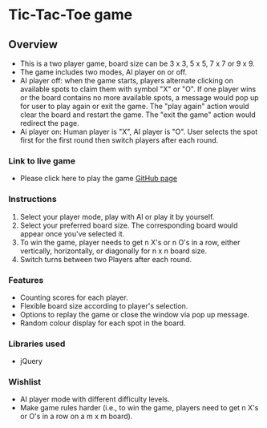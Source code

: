 # Tic-Tac-Toe game

## Overview
 - This is a two player game, board size can be 3 x 3, 5 x 5, 7 x 7 or 9 x 9.
 - The game includes two modes, AI player on or off.
 - AI player off: when the game starts, players alternate clicking on available spots to claim them with symbol "X" or "O". If one player wins or the board contains no more available spots, a message would pop up for user to play again or exit the game. The "play again" action would clear the board and restart the game. The "exit the game" action would redirect the page.
 - Ai player on: Human player is "X", AI player is "O". User selects the spot first for the first round then switch players after each round.

### Link to live game
 - Please click here to play the game [GitHub page](https://liaa2.github.io/tic-tac-toe/)

### Instructions
 1. Select your player mode, play with AI or play it by yourself.
 2. Select your preferred board size. The corresponding board would appear once you've selected it.
 3. To win the game, player needs to get n X's or n O's in a row, either vertically, horizontally, or diagonally for n x n board size.
 4. Switch turns between two Players after each round.

### Features
 - Counting scores for each player.
 - Flexible board size according to player's selection.
 - Options to replay the game or close the window via pop up message.
 - Random colour display for each spot in the board.

### Libraries used
- jQuery

### Wishlist
 - AI player mode with different difficulty levels.
 - Make game rules harder (i.e., to win the game, players need to get n X's or O's in a row on a m x m board).
